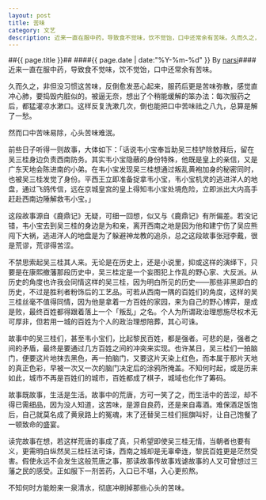 ```yaml
---
layout: post
title: 苦味
category: 文艺
description: 近来一直在服中药，导致食不觉味，饮不觉饴，口中还常余有苦味。久而久之，非但没习惯这苦味，反倒愈发恶心起来，服药后更是苦味弥散，感觉直冲心肺，要捣毁内脏似的。被逼无奈，想出了个稍能缓解的笨办法：每次服药……
---
```

##{{ page.title }}##
####{{ page.date | date:"%Y-%m-%d" }} By [narsi](http://huangxc.com)####
近来一直在服中药，导致食不觉味，饮不觉饴，口中还常余有苦味。
     
久而久之，非但没习惯这苦味，反倒愈发恶心起来，服药后更是苦味弥散，感觉直冲心肺，要捣毁内脏似的。被逼无奈，想出了个稍能缓解的笨办法：每次服药之后，都猛灌凉水漱口。这样反复洗漱几次，倒也能把口中苦味祛之八九，总算是解了一愁。
     
然而口中苦味易除，心头苦味难泯。
     
前些日子听得一则故事，大体如下：「话说韦小宝奉旨助吴三桂铲除敖拜后，留在吴三桂身边负责西南防务。其实韦小宝隐蔽的身份特殊，他既是皇上的亲信，又是广东天地会陈进南的小弟。在韦小宝发现吴三桂想通过叛乱黄袍加身的秘密同时，也被吴三桂发觉了身份。平西王立即准备捉拿韦小宝，韦小宝机灵的逃进洋人的地盘，通过飞鸽传信，远在京城皇宫的皇上得知韦小宝处境危险，立即派出大内高手赶赴西南边陲解救韦小宝。」
     
这段故事源自《鹿鼎记》无疑，可细一回想，似又与《鹿鼎记》有所偏差。若没记错，韦小宝去到吴三桂的身边是为和亲，离开西南之地是因为他和建宁伤了吴应熊闯下大祸，逃进洋人的地盘是为了躲避神龙教的追杀，总之这段故事张冠李戴，很是荒谬，荒谬得苦涩。
     
不禁思索起吴三桂其人来。无论是在历史上，还是小说里，抑或这样的演绎下，只要是在康熙撤藩那段历史中，吴三桂定是一个妄图犯上作乱的野心家、大反派。从历史的角度也许我会同情这样的吴三桂，因为明白所见的历史——那些非黑即白的历史，不过是胜利者粉饰后的工艺品。可若从西南一隅的百姓们的角度，这样的吴三桂丝毫不值得同情，因为他是拿着一方百姓的家园，来为自己的野心博弈，是成是败，最终百姓都得跟着落上一个「叛乱」之名。个人为所谓政治理想施尽权术无可厚非，但若用一城的百姓为个人的政治理想陪葬，其心可诛。
     
故事中的吴三桂们，甚至韦小宝们，比起黎民百姓，都是强者。可悲的是，强者之间的矛盾，最终是要通过几方百姓之间的冲突来实现。也许某日，吴三桂们一拍脑门，便要这片地抹去黑色，再一拍脑门，又要这片天染上红色，而本属于那片天地的真正色彩，早被一次又一次的脑门决定后的涂鸦所掩盖。不知何时起，或是历来如此，城市不再是百姓们的城市，百姓都成了棋子，城域也化作了筹码。
     
故事既故事，生活是生活。故事中的荒唐，方可一笑了之，而生活中的苦涩，却不得已需细品，因为没人知道，这苦味，是源自良药，还是来自毒酒。难保酒足饭饱后，自己就莫名成了黄泉路上的冤魂，末了还替吴三桂们摇旗叫好，让自己饱餐了一顿致命的盛宴。
     
读完故事在想，若这样荒唐的事成了真，只希望即使吴三桂无情，当朝者也要有义，更需明白纵然吴三桂枉法可诛，西南之城却是无辜牵连，黎民百姓更是茫然受害。假使永远不会发生这般荒唐之事，那读故事传故事戏谑故事的人又可曾想过三藩之民的感受。正如服下一剂苦药，入口已不堪，入心更煎熬。
     
不知何时方能盼来一泉清水，彻底冲刷掉那些心头的苦味。